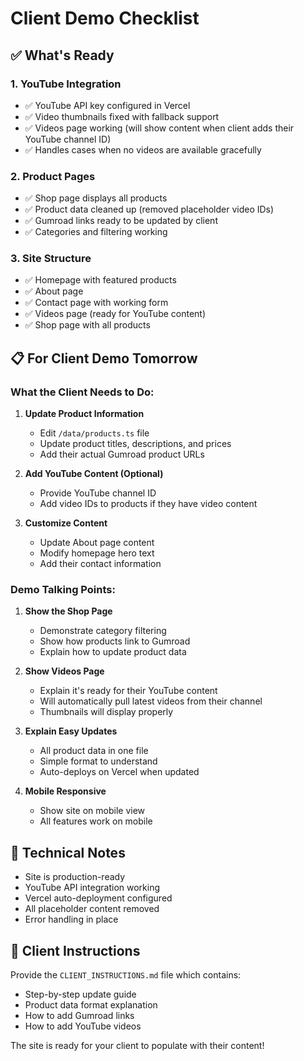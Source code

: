 # Client Demo Checklist

## ✅ What's Ready

### 1. YouTube Integration
- ✅ YouTube API key configured in Vercel
- ✅ Video thumbnails fixed with fallback support
- ✅ Videos page working (will show content when client adds their YouTube channel ID)
- ✅ Handles cases when no videos are available gracefully

### 2. Product Pages
- ✅ Shop page displays all products
- ✅ Product data cleaned up (removed placeholder video IDs)
- ✅ Gumroad links ready to be updated by client
- ✅ Categories and filtering working

### 3. Site Structure
- ✅ Homepage with featured products
- ✅ About page
- ✅ Contact page with working form
- ✅ Videos page (ready for YouTube content)
- ✅ Shop page with all products

## 📋 For Client Demo Tomorrow

### What the Client Needs to Do:

1. **Update Product Information**
   - Edit `/data/products.ts` file
   - Update product titles, descriptions, and prices
   - Add their actual Gumroad product URLs

2. **Add YouTube Content (Optional)**
   - Provide YouTube channel ID
   - Add video IDs to products if they have video content

3. **Customize Content**
   - Update About page content
   - Modify homepage hero text
   - Add their contact information

### Demo Talking Points:

1. **Show the Shop Page**
   - Demonstrate category filtering
   - Show how products link to Gumroad
   - Explain how to update product data

2. **Show Videos Page**
   - Explain it's ready for their YouTube content
   - Will automatically pull latest videos from their channel
   - Thumbnails will display properly

3. **Explain Easy Updates**
   - All product data in one file
   - Simple format to understand
   - Auto-deploys on Vercel when updated

4. **Mobile Responsive**
   - Show site on mobile view
   - All features work on mobile

## 🔧 Technical Notes

- Site is production-ready
- YouTube API integration working
- Vercel auto-deployment configured
- All placeholder content removed
- Error handling in place

## 📝 Client Instructions

Provide the `CLIENT_INSTRUCTIONS.md` file which contains:
- Step-by-step update guide
- Product data format explanation
- How to add Gumroad links
- How to add YouTube videos

The site is ready for your client to populate with their content!